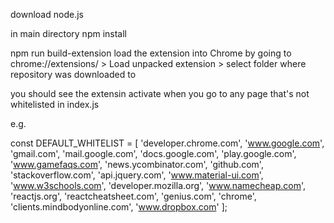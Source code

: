 download node.js

in main directory
npm install

npm run build-extension
load the extension into Chrome by going to chrome://extensions/ > Load unpacked extension > select folder where repository was downloaded to

you should see the extensin activate when you go to any page that's not whitelisted in index.js

e.g.

const DEFAULT_WHITELIST = [
    'developer.chrome.com',
    'www.google.com',
    'gmail.com',
    'mail.google.com',
    'docs.google.com',
    'play.google.com',
    'www.gamefaqs.com',
    'news.ycombinator.com',
    'github.com',
    'stackoverflow.com',
    'api.jquery.com',
    'www.material-ui.com',
    'www.w3schools.com',
    'developer.mozilla.org',
    'www.namecheap.com',
    'reactjs.org',
    'reactcheatsheet.com',
    'genius.com',
    'chrome',
    'clients.mindbodyonline.com',
    'www.dropbox.com'
  ];

